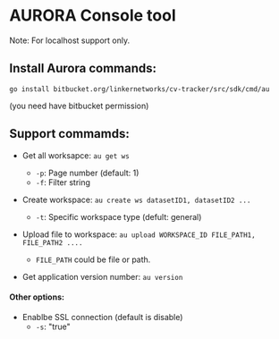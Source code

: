 # AURORA Console tool

Note: For localhost support only.

## Install Aurora commands:

```
go install bitbucket.org/linkernetworks/cv-tracker/src/sdk/cmd/au
```

(you need have bitbucket permission)

## Support commamds:

- Get all worksapce: `au get ws`
    - `-p`: Page number (default: 1)
    - `-f`: Filter string

- Create workspace: `au create ws datasetID1, datasetID2 ...`
    - `-t`: Specific workspace type (defult: general)

- Upload file to workspace: `au upload WORKSPACE_ID FILE_PATH1, FILE_PATH2 ....`
    - `FILE_PATH` could be file or path.

- Get application version number: `au version`

#### Other options:

- Enablbe SSL connection (default is disable) 
    - `-s`: "true"
